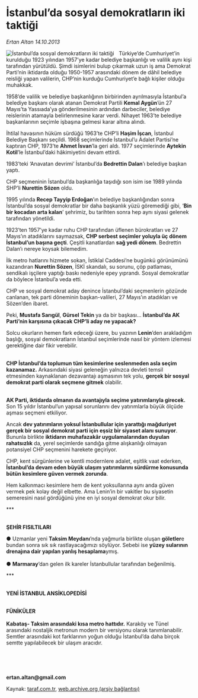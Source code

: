 # İstanbul’da sosyal demokratların iki taktiği

*Ertan Altan 14.10.2013*

<div class="yazi"><img align="left" alt="İstanbul’da sosyal demokratların iki taktiği" border="0" src="http://www.taraf.com.tr/fotoraflar/makaleler/istanbul-da-sosyal-demokratlarin-iki-taktigi_7006_orijinal.jpg" style="border-right-width:10px; border-color:#FFFFFF"/><p>Türkiye’de Cumhuriyet’in kurulduğu 1923 yılından 1957’ye kadar belediye başkanlığı ve valilik aynı kişi tarafından yürütüldü. Şimdi isimlerini bulup çıkarmak uzun iş ama Demokrat Parti’nin iktidarda olduğu 1950-1957 arasındaki dönem de dâhil belediye reisliği yapan valilerin, CHP’nin kurduğu Cumhuriyet’e bağlı kişiler olduğu muhakkak.</p>
<p>1958’de valilik ve belediye başkanlığının birbirinden ayrılmasıyla İstanbul’a belediye başkanı olarak atanan Demokrat Partili <b>Kemal Aygün</b>’ün 27 Mayıs’ta Yassıada’ya gönderilmesinin ardından darbeciler, belediye reislerinin atamayla belirlenmesine karar verdi. Nihayet 1963’te belediye başkanlarının seçimle işbaşına gelmesi karar altına alındı.</p>
<p>İhtilal havasının hüküm sürdüğü 1963’te CHP’li <b>Haşim İşcan</b>, İstanbul Belediye Başkanı seçildi. 1968 seçimlerinde İstanbul’u Adalet Partisi’ne kaptıran CHP, 1973’te <b>Ahmet İsvan</b>’la geri aldı. 1977 seçimlerinde <b>Aytekin Kotil</b>’le İstanbul’daki hâkimiyetini devam ettirdi.</p>
<p>1983’teki ‘Anavatan devrimi’ İstanbul’da <b>Bedrettin Dalan</b>’ı belediye başkan yaptı.</p>
<p>CHP seçmeninin İstanbul’da başkanlığa taşıdığı son isim ise 1989 yılında SHP’li <b>Nurettin Sözen</b> oldu.</p>
<p>1995 yılında <b>Recep Tayyip Erdoğan</b>’ın belediye başkanlığından sonra İstanbul’da sosyal demokratlar bir daha başkanlık yüzü göremediği gibi, ‘<b>Bin bir kocadan arta kalan</b>’ şehrimiz, bu tarihten sonra hep aynı siyasi gelenek tarafından yönetildi. </p>
<p>1923’ten 1957’ye kadar ruhu CHP tarafından üflenen bürokratları ve 27 Mayıs’ın atadıklarını saymazsak, <b>CHP serbest seçimler yoluyla üç dönem İstanbul’un başına geçti</b>. Çeşitli kanatlardan <b>sağ yedi dönem</b>. Bedrettin Dalan’ı nereye koysak bilemedim.</p>
<p>İlk metro hatlarını hizmete sokan, İstiklal Caddesi’ne bugünkü görünümünü kazandıran <b>Nurettin Sözen</b>, İSKİ skandalı, su sorunu, çöp patlaması, sendikalı işçilere yaptığı baskı nedeniyle epey yıprandı. Sosyal demokratlar da böylece İstanbul’a veda etti.</p>
<p>CHP ve sosyal demokrat aday denince İstanbul’daki seçmenlerin gözünde canlanan, tek parti döneminin başkan-valileri, 27 Mayıs’ın atadıkları ve Sözen’den ibaret. </p>
<p>Peki, <b>Mustafa Sarıgül</b>, <b>Gürsel Tekin</b> ya da bir başkası... <b>İstanbul’da AK Parti’nin karşısına çıkacak CHP’li aday ne yapacak?</b></p>
<p>Solcu okurların hemen fark edeceği üzere, bu yazının <b>Lenin</b>’den arakladığım başlığı, sosyal demokratların İstanbul seçimlerinde nasıl bir yöntem izlemesi gerektiğine dair fikir verebilir. </p>
<p><b><br/>CHP İstanbul’da toplumun tüm kesimlerine seslenmeden asla seçim kazanamaz.</b> Arkasındaki siyasi geleneğin yalnızca devleti temsil etmesinden kaynaklanan dezavantajı aşmasının tek yolu, <b>gerçek bir sosyal demokrat parti olarak seçmene gitmek</b> olabilir. </p>
<p><b><br/>AK Parti, iktidarda olmanın da avantajıyla seçime yatırımlarıyla girecek.</b> Son 15 yıldır İstanbul’un yapısal sorunlarını dev yatırımlarla büyük ölçüde aşması seçmeni etkiliyor. </p>
<p>Ancak <b>dev yatırımların yoksul İstanbullular için yarattığı mağduriyet gerçek bir sosyal demokrat parti için eşsiz bir siyaset alanı sunuyor</b>. Bununla birlikte <b>iktidarın muhafazakâr uygulamalarından duyulan rahatsızlık</b> da, yerel seçimlerde sandığa gitme alışkanlığı olmayan potansiyel CHP seçmenini harekete geçiriyor. </p>
<p>CHP, kent sürgünlerine ve kentli modernlere adalet, eşitlik vaat ederken, <b>İstanbul’da devam eden büyük ulaşım yatırımlarını sürdürme konusunda bütün kesimlere güven vermek zorunda</b>.</p>
<p>Hem kalkınmacı kesimlere hem de kent yoksullarına aynı anda güven vermek pek kolay değil elbette. Ama Lenin’in bir vakitler bu siyasetin semeresini nasıl gördüğünü yine en iyi sosyal demokrat okur bilir.</p>
<p>***</p>
<p><b><br/>ŞEHİR FISILTILARI</b></p>
<p>● Uzmanlar yeni <b>Taksim Meydanı</b>’nda yağmurla birlikte oluşan <b>göletler</b>e bundan sonra sık sık rastlayacağımızı söylüyor. Sebebi ise <b>yüzey sularının drenajına dair yapılan yanlış hesaplama</b>ymış. <br/><br/>● <b>Marmaray</b>’dan gelen ilk kareler İstanbullular tarafından beğenilmiş.</p>
<p>***</p>
<p><b><br/>YENİ İSTANBUL ANSİKLOPEDİSİ</b></p><b>
</b><p><b><br/>FÜNİKÜLER<br/><br/>Kabataş- Taksim arasındaki kısa metro hattıdır.</b> Karaköy ve Tünel arasındaki nostaljik metronun modern bir versiyonu olarak tanımlanabilir. Semtler arasındaki kot farklarının yoğun olduğu İstanbul’da daha birçok semtte yapılabilecek bir ulaşım aracıdır.<b> </b></p>
<p><strong></strong> </p>
<p><strong></strong> </p>
<p><strong>ertan.altan@gmail.com</strong></p>
</div>

Kaynak: [taraf.com.tr](http://www.taraf.com.tr:80/ertan-altan/makale-istanbul-da-sosyal-demokratlarin-iki-taktigi.htm), [web.archive.org (arşiv bağlantısı)](http://web.archive.org/web/20131016012500/http://www.taraf.com.tr:80/ertan-altan/makale-istanbul-da-sosyal-demokratlarin-iki-taktigi.htm)
